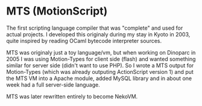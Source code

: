 # MTS (MotionScript)

The first scripting language compiler that was "complete" and used for actual projects.
I developed this originaly during my stay in Kyoto in 2003, quite inspired by reading OCaml bytecode interpreter sources.

MTS was originaly just a toy language/vm, but when working on Dinoparc in 2005 I was using Motion-Types for client side (flash) and wanted something similar for server side (didn't want to use PHP). So I wrote a MTS output for Motion-Types (which was already outputing ActionScript version 1) and put the MTS VM into a Apache module, added MySQL library and in about one week had a full server-side language.

MTS was later rewritten entirely to become NekoVM.
